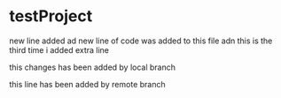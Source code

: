 # testProject

new line added
ad new line of code was added to this file
adn this is the third time i added extra line

this changes has been added by local branch

this line has been added by remote branch
